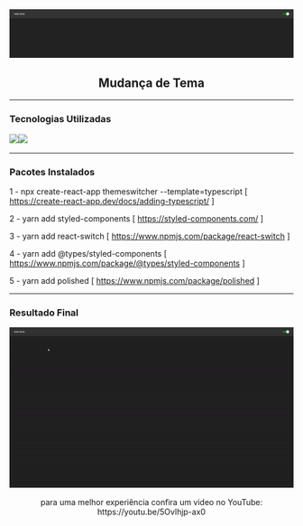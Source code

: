 <img alt="changeOfThemeBanner" src="https://github.com/endersonrufino/change-of-theme/blob/main/src/assets/readme/change-of-theme.png" />

<h2 align="center">
  Mudança de Tema
</h2>

---

### Tecnologias Utilizadas

<img src="https://img.shields.io/badge/React-20232A?style=for-the-badge&logo=react&logoColor=61DAFB"><img src="https://img.shields.io/badge/TypeScript-007ACC?style=for-the-badge&logo=typescript&logoColor=white">

---

### Pacotes Instalados
1 - npx create-react-app themeswitcher --template=typescript [ https://create-react-app.dev/docs/adding-typescript/ ]

2 - yarn add styled-components [ https://styled-components.com/ ]

3 - yarn add react-switch [ https://www.npmjs.com/package/react-switch ]

4 - yarn add @types/styled-components [ https://www.npmjs.com/package/@types/styled-components ]

5 - yarn add polished [ https://www.npmjs.com/package/polished ]

---

### Resultado Final
<p align="center">
<img alt="changeOfThemeGif" src="https://github.com/endersonrufino/change-of-theme/blob/main/src/assets/readme/change-of-theme.gif">
</p>

<p align="center">
para uma melhor experiência confira um video no YouTube: https://youtu.be/5Ovlhjp-ax0
</p>
